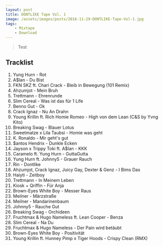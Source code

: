 ```yaml
---
layout: post
title: DONTLIKE Tape Vol. 1
image: /assets/images/posts/2016-11-29-DONTLIKE-Tape-Vol-1.jpg
tags: 
	- Mixtape
	- Download
---
```

> Test

<!--more-->


## Tracklist 

1. Yung Hurn - Rot
2. A$lan - Du Bist
3. FKN SKZ ft. Chari Crack - Bleib in Bewegung (101 Remix)
4. Ahzumjot - Mein Bruh
5. Trettmann - Ehrenrunde
6. Slim Cereal - Was ist das für 1 Life
7. Benno Gut - Ok
8. Crack Ignaz - Nu An Drahn
9. Young Krillin ft. Rich Homie Romeo - High von dem Lean (C&S by Yvng Kito)
10. Breaking Swag - Blauer Lotus
11. Sweetmatze x Lila Taubsi - Homie was geht
12. K. Ronaldo - Mir geht's gut
13. $antos Hendrix - Dunkle Ecken
14. Jayson x Trippy Toki ft. A$lan - KKK
15. Caramelo ft. Yung Hurn - GuttaGutta
16. Yung Hurn ft. Johnny5 - Grauer Rauch
17. Rin - Dontlike
18. Ahzumjot, Crack Ignaz, Juicy Gay, Dexter & Genz - I Bims Das
19. Haiyti - Zeitboy
20. Trettmann - In Meinem Leben
21. Kiosk + Qriffin - Für Anja
22. Brown-Eyes White Boy - Messer Raus
23. Meilner - Märzstraße
24. Meilner - Mandarinenbaum
25. Johnny5 - Rauche Gut
26. Breaking Swag - Orchideen
27. Fruchtmax & Hugo Nameless ft. Lean Cooper - Benza
28. Slim Cereal - Na Du
29. Fruchtmax & Hugo Nameless - Der Pain wird betäubt
30. Brown-Eyes White Boy - Positivität
31. Young Krillin ft. Hunney Pimp x Tiger Hoods - Crispy Clean (RMX)
